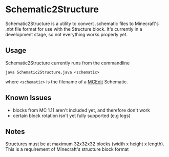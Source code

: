 # Schematic2Structure
Schematic2Structure is a utility to convert .schematic files to Minecraft's .nbt file format for use with the Structure block.
It's currently in a development stage, so not everything works properly yet. 

## Usage
Schematic2Structure currently runs from the commandline

`java Schematic2Structure.java <schematic>`

where `<schematic>` is the filename of a [MCEdit](http://www.mcedit.net/) Schematic. 

## Known Issues
- blocks from MC 1.11 aren't included yet, and therefore don't work
- certain block rotation isn't yet fully supported (e.g logs)

## Notes
Structures must be at maximum 32x32x32 blocks (width x height x length). This is a requirement of Minecraft's structure block format
